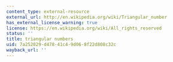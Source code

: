 ```yaml
---
content_type: external-resource
external_url: http://en.wikipedia.org/wiki/Triangular_number
has_external_license_warning: true
license: https://en.wikipedia.org/wiki/All_rights_reserved
status: ''
title: triangular numbers
uid: 7a252029-d478-41c4-9d06-8f22d808c32c
wayback_url: ''
---
```

